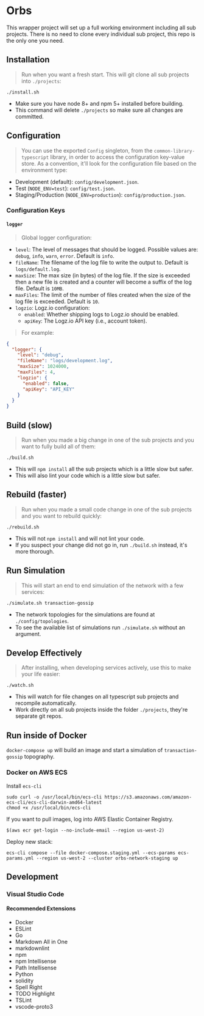 # Orbs

This wrapper project will set up a full working environment including all sub projects. There is no need to clone every individual sub project, this repo is the only one you need.

## Installation

> Run when you want a fresh start. This will git clone all sub projects into `./projects`:

`./install.sh`

* Make sure you have node 8+ and npm 5+ installed before building.
* This command will delete `./projects` so make sure all changes are committed.

## Configuration

> You can use the exported `Config` singleton, from the `common-library-typescript` library, in order to access the configuration key-value store. As a convention, it'll look for the configuration file based on the environment type:

* Development (default): `config/development.json`.
* Test (`NODE_ENV=test`): `config/test.json`.
* Staging/Production (`NODE_ENV=production`): `config/production.json`.

### Configuration Keys

#### `logger`

> Global logger configuration:

* `level`: The level of messages that should be logged. Possible values are: `debug`, `info`, `warn`, `error`. Default is `info`.
* `fileName`: The filename of the log file to write the output to. Default is `logs/default.log`.
* `maxSize`: The max size (in bytes) of the log file. If the size is exceeded then a new file is created and a counter will become a suffix of the log file. Default is `10MB`.
* `maxFiles`: The limit of the number of files created when the size of the log file is exceeded. Default is `10`.
* `logzio`: Logz.io configuration:
  * `enabled`: Whether shipping logs to Logz.io should be enabled.
  * `apiKey`: The Logz.io API key (i.e., account token).

> For example:

```json
{
  "logger": {
    "level": "debug",
    "fileName": "logs/development.log",
    "maxSize": 1024000,
    "maxFiles": 4,
    "logzio": {
      "enabled": false,
      "apiKey": "API_KEY"
    }
  }
}
```

## Build (slow)

> Run when you made a big change in one of the sub projects and you want to fully build all of them:

`./build.sh`

* This will `npm install` all the sub projects which is a little slow but safer.
* This will also lint your code which is a little slow but safer.

## Rebuild (faster)

> Run when you made a small code change in one of the sub projects and you want to rebuild quickly:

`./rebuild.sh`

* This will not `npm install` and will not lint your code.
* If you suspect your change did not go in, run `./build.sh` instead, it's more thorough.

## Run Simulation

> This will start an end to end simulation of the network with a few services:

`./simulate.sh transaction-gossip`

* The network topologies for the simulations are found at `./config/topologies`.
* To see the available list of simulations run `./simulate.sh` without an argument.

## Develop Effectively

> After installing, when developing services actively, use this to make your life easier:

`./watch.sh`

* This will watch for file changes on all typescript sub projects and recompile automatically.
* Work directly on all sub projects inside the folder `./projects`, they're separate git repos.

## Run inside of Docker

`docker-compose up` will build an image and start a simulation of `transaction-gossip` topography.

### Docker on AWS ECS

Install `ecs-cli`

```
sudo curl -o /usr/local/bin/ecs-cli https://s3.amazonaws.com/amazon-ecs-cli/ecs-cli-darwin-amd64-latest
chmod +x /usr/local/bin/ecs-cli
```

If you want to pull images, log into AWS Elastic Container Registry.

```
$(aws ecr get-login --no-include-email --region us-west-2)
```

Deploy new stack:

```
ecs-cli compose --file docker-compose.staging.yml --ecs-params ecs-params.yml --region us-west-2 --cluster orbs-network-staging up
```

## Development

### Visual Studio Code

#### Recommended Extensions

* Docker
* ESLint
* Go
* Markdown All in One
* markdownlint
* npm
* npm Intellisense
* Path Intellisense
* Python
* solidity
* Spell Right
* TODO Highlight
* TSLint
* vscode-proto3
